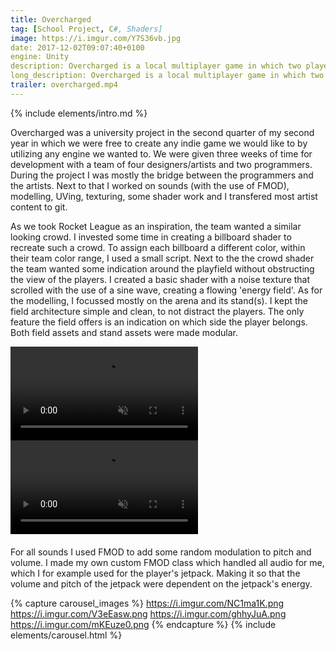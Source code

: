 ```yaml
---
title: Overcharged
tag: [School Project, C#, Shaders]
image: https://i.imgur.com/Y7S36vb.jpg
date: 2017-12-02T09:07:40+0100
engine: Unity
description: Overcharged is a local multiplayer game in which two players attempt to shoot the ball inside their opponent's hoop.
long_description: Overcharged is a local multiplayer game in which two players attempt to shoot the ball inside their opponent's hoop. Both players have a set of abilities. Such as dashing, deflecting and a jetpack for jumping, to make the gameplay a bit more interesting.
trailer: overcharged.mp4
---
```


{% include elements/intro.md %}

Overcharged was a university project in the second quarter of my second year in which we were free to create any indie game we would like to by utilizing any engine we wanted to. We were given three weeks of time for development with a team of four designers/artists and two programmers. During the project I was mostly the bridge between the programmers and the artists. Next to that I worked on sounds (with the use of FMOD), modelling, UVing, texturing, some shader work and I transfered most artist content to git.

As we took Rocket League as an inspiration, the team wanted a similar looking crowd. I invested some time in creating a billboard shader to recreate such a crowd. To assign each billboard a different color, within their team color range, I used a small script. Next to the the crowd shader the team wanted some indication around the playfield without obstructing the view of the players. I created a basic shader with a noise texture that scrolled with the use of a sine wave, creating a flowing 'energy field'. As for the modelling, I focussed mostly on the arena and its stand(s). I kept the field architecture simple and clean, to not distract the players. The only feature the field offers is an indication on which side the player belongs. Both field assets and stand assets were made modular.

<div class="row" style="margin-bottom: 20px;">
    <div class="col-sm">
        <video muted autoplay loop style="height: 250px  width: 100%;  overflow:hidden;    display:block;">
            <source type="video/mp4" src="https://i.imgur.com/pcssafq.mp4">
        </video>
    </div>
     <div class="col-sm">
        <video muted autoplay loop style="height: 250px  width: 100%;  overflow:hidden;    display:block;">
            <source type="video/mp4" src="https://i.imgur.com/pcssafq.mp4">
        </video>
    </div>
</div>


For all sounds I used FMOD to add some random modulation to pitch and volume. I made my own custom FMOD class which handled all audio for me, which I for example used for the player's jetpack. Making it so that the volume and pitch of the jetpack were dependent on the jetpack's energy.





{% capture carousel_images %}
https://i.imgur.com/NC1ma1K.png
https://i.imgur.com/V3eEasw.png
https://i.imgur.com/ghhyJuA.png
https://i.imgur.com/mKEuze0.png
{% endcapture %}
{% include elements/carousel.html %}
